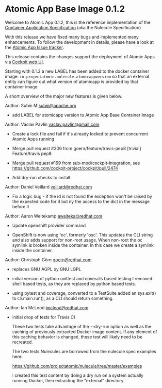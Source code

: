 # Atomic App Base Image 0.1.2

Welcome to Atomic App 0.1.2, this is the reference implementation of the [Container
Application Specification](http://www.projectatomic.io/nulecule/spec/0.0.2/index.html) (aka the Nulecule Specification)

With this release we have fixed many bugs and implemented many enhancements. To follow
the development in details, please have a look at the [Atomic App Issue tracker](https://github.com/projectatomic/atomicapp/issues/).

This release contains the changes support the deployment of Atomic Apps via [Cockpit web UI](http://cockpit-project.org/).

Starting with 0.1.2 a new LABEL has been added to the docker container image: `io.projectatomic.nulecule.atomicappversion` so that
an external entity can figure out what version of atomicapp is provided by that container image.

A short overview of the major new features is given below.

Author: Subin M <subin@apache.org>

 * add LABEL for atomicapp version to Atomic App Base Container Image

Author: Václav Pavlín <vaclav.pavlin@gmail.com>

 * Create a lock file and fail if it's already locked to prevent concurrent Atomic Apps running

 * Merge pull request #206 from goern/feature/travis-pep8
   [trivial] Feature/travis pep8

 * Merge pull request #169 from sub-mod/cockpit-integration, see https://github.com/cockpit-project/cockpit/pull/2474

 * Add dry-run checks to install

Author: Daniel Veillard <veillard@redhat.com>

 *  Fix a logic bug -  if the id is not found the exception won't be raised by the expected
    code for it but ny the access to the dict in the message before it

Author: Aaron Weitekamp <aweiteka@redhat.com>

 *  Update openshift provider command

 *  OpenShift is now using 'oc', formerly 'osc'.
    This updates the CLI string and also adds support
    for non-root usage. When non-root the oc symlink
    is broken inside the container. In this case we
    create a symlink inside the container.

Author: Christoph Görn <goern@redhat.com>

 * replaces GNU AGPL by GNU LGPL

 *  initial version of python unittest and coveralls based testing
    I removed shell based tests, as they are replaced by python based tests.

 *  using pytest and coverage, converted to a TestSuite
    added an sys.exit() to cli.main.run(), as a CLI should return something.

Author: Ian McLeod <imcleod@redhat.com>

 *  Initial drop of tests for Travis CI

    These two tests take advantage of the --dry-run option as well as the caching of
    previously extracted Docker image content.  If any element of this caching
    behavior is changed, these test will likely need to be recreated.

    The two tests Nulecules are borrowed from the nulecule spec examples here:

    https://github.com/projectatomic/nulecule/tree/master/examples

    I created this test content by doing a dry run on a system actually running
    Docker, then extracting the "external" directory.

